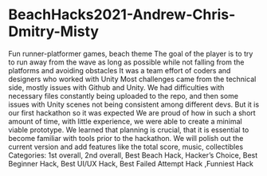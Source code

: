 # BeachHacks2021-Andrew-Chris-Dmitry-Misty

Fun runner-platformer games, beach theme
The goal of the player is to try to run away from the wave as long as possible while not falling from the platforms and avoiding obstacles
It was a team effort of coders and designers who worked with Unity
Most challenges came from the technical side, mostly issues with Github and Unity. We had difficulties with necessary files constantly being uploaded to the repo, and then some issues with Unity scenes not being consistent among different devs. But it is our first hackathon so it was expected
We are proud of how in such a short amount of time, with little experience, we were able to create a minimal viable prototype.
We learned that planning is crucial, that it is essential to become familiar with tools prior to the hackathon.
We will polish out the current version and add features like the total score, music, collectibles
Categories: 1st overall, 2nd overall, Best Beach Hack, Hacker’s Choice, Best Beginner Hack, Best UI/UX Hack, Best Failed Attempt Hack ,Funniest Hack
